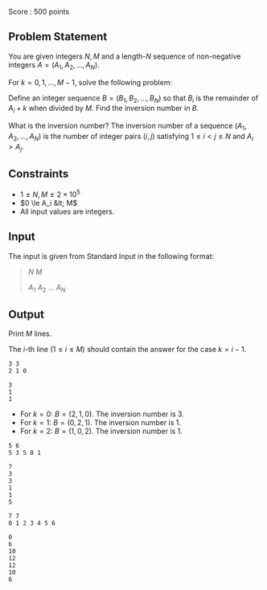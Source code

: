 Score : $500$ points

## Problem Statement

You are given integers $N, M$ and a length-$N$ sequence of non-negative integers $A = (A_1, A_2, \ldots, A_N)$.

For $k = 0, 1, \ldots, M-1$, solve the following problem:

Define an integer sequence $B = (B_1, B_2, \ldots, B_N)$ so that $B_i$ is the remainder of $A_i + k$ when divided by $M$. Find the inversion number in $B$.

What is the inversion number?
The inversion number of a sequence $(A_1, A_2, \dots, A_N)$ is the number of integer pairs $(i, j)$ satisfying $1 \le i < j \le N$ and $A_i > A_j$.

## Constraints

- $1 \le N,M \le 2\times 10^5$
- $0 \le A_i &lt; M$
- All input values are integers.

## Input

The input is given from Standard Input in the following format:

> $N$ $M$
> 
> $A_1$ $A_2$ $\ldots$ $A_N$

## Output

Print $M$ lines.

The $i$-th line $(1 \le i \le M)$ should contain the answer for the case $k = i-1$.

```input1
3 3
2 1 0
```

```output1
3
1
1
```

- For $k=0$: $B=(2, 1, 0)$. The inversion number is $3$.
- For $k=1$: $B=(0, 2, 1)$. The inversion number is $1$.
- For $k=2$: $B=(1, 0, 2)$. The inversion number is $1$.

```input2
5 6
5 3 5 0 1
```

```output2
7
3
3
1
1
5
```

```input3
7 7
0 1 2 3 4 5 6
```

```output3
0
6
10
12
12
10
6
```